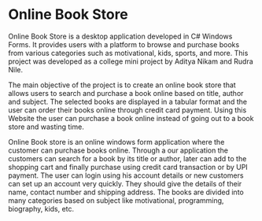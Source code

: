 <h1>Online Book Store</h1>
Online Book Store is a desktop application developed in C# Windows Forms. It provides users with a platform to browse and purchase books from various categories such as motivational, kids, sports, and more. This project was developed as a college mini project by Aditya Nikam and Rudra Nile.

The main objective of the project is to create an online book store that allows users to search and purchase a book online based on title, author and subject. The selected books are displayed in a tabular format and the user can order their books online through credit card payment. Using this Website the user can purchase a book online instead of going out to a book store and wasting time.

Online Book store is an online windows form application where the customer can purchase books online. Through a our application the customers can search for a book by its title or author, later can add to the shopping cart and finally purchase using credit card transaction or by UPI payment. The user can login using his account details or new customers can set up an 
account very quickly. They should give the details of their name, contact number and shipping address. The books are divided into many categories based on subject like motivational, programming, biography, kids, etc.

